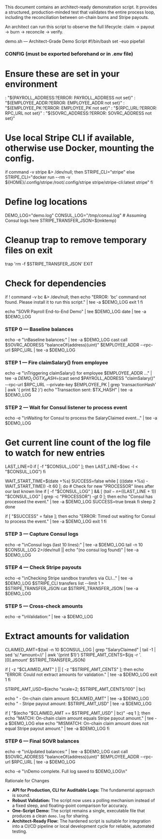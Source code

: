 This document contains an architect-ready demonstration script. It provides a structured, production-minded test that validates the entire process loop, including the reconciliation between on-chain burns and Stripe payouts.

An architect can run this script to observe the full lifecycle: claim -> payout -> burn -> reconcile -> verify.

demo.sh — Architect-Grade Demo Script
#!/bin/bash
set -euo pipefail

### CONFIG (must be exported beforehand or in .env file)
# Ensure these are set in your environment
: "${PAYROLL_ADDRESS:?ERROR: PAYROLL_ADDRESS not set}"
: "${EMPLOYEE_ADDR:?ERROR: EMPLOYEE_ADDR not set}"
: "${EMPLOYEE_PK:?ERROR: EMPLOYEE_PK not set}"
: "${RPC_URL:?ERROR: RPC_URL not set}"
: "${SOVRC_ADDRESS:?ERROR: SOVRC_ADDRESS not set}"

# Use local Stripe CLI if available, otherwise use Docker, mounting the config.
if command -v stripe &> /dev/null; then
    STRIPE_CLI="stripe"
else
    STRIPE_CLI="docker run --rm -v ${HOME}/.config/stripe:/root/.config/stripe stripe/stripe-cli:latest stripe"
fi

# Define log locations
DEMO_LOG="demo.log"
CONSUL_LOG="/tmp/consul.log" # Assuming Consul logs here
STRIPE_TRANSFER_JSON=$(mktemp)

# Cleanup trap to remove temporary files on exit
trap 'rm -f $STRIPE_TRANSFER_JSON' EXIT

# Check for dependencies
if ! command -v bc &> /dev/null; then
    echo "ERROR: 'bc' command not found. Please install it to run this script." | tee -a $DEMO_LOG
    exit 1
fi

echo "SOVR Payroll End-to-End Demo" | tee $DEMO_LOG
date | tee -a $DEMO_LOG

### STEP 0 — Baseline balances
echo -e "\nBaseline balances:" | tee -a $DEMO_LOG
cast call $SOVRC_ADDRESS "balanceOf(address)(uint)" $EMPLOYEE_ADDR --rpc-url $RPC_URL | tee -a $DEMO_LOG

### STEP 1 — Fire claimSalary() from employee
echo -e "\nTriggering claimSalary() for employee $EMPLOYEE_ADDR ..." | tee -a $DEMO_LOG
TX_HASH=$(cast send $PAYROLL_ADDRESS "claimSalary()" --rpc-url $RPC_URL --private-key $EMPLOYEE_PK | grep 'transactionHash' | awk '{ print $2 }')
echo "Transaction sent: $TX_HASH" | tee -a $DEMO_LOG

### STEP 2 — Wait for Consul listener to process event
echo -e "\nWaiting for Consul to process the SalaryClaimed event..." | tee -a $DEMO_LOG
# Get current line count of the log file to watch for new entries
LAST_LINE=0
if [ -f "$CONSUL_LOG" ]; then
    LAST_LINE=$(wc -l < "$CONSUL_LOG")
fi

WAIT_START_TIME=$(date +%s)
SUCCESS=false
while [ $(($(date +%s) - WAIT_START_TIME)) -lt 60 ]; do
    # Check for new "PROCESSOR" lines after our last known line
    if [ -f "$CONSUL_LOG" ] && [ $(tail -n +$((LAST_LINE + 1)) "$CONSUL_LOG" | grep -c "PROCESSOR") -gt 0 ]; then
        echo "Consul has processed the event." | tee -a $DEMO_LOG
        SUCCESS=true
        break
    fi
    sleep 2
done

if [ "$SUCCESS" = false ]; then
    echo "ERROR: Timed out waiting for Consul to process the event." | tee -a $DEMO_LOG
    exit 1
fi

### STEP 3 — Capture Consul logs
echo -e "\nConsul logs (last 10 lines):" | tee -a $DEMO_LOG
tail -n 10 $CONSUL_LOG 2>/dev/null || echo "(no consul log found)" | tee -a $DEMO_LOG

### STEP 4 — Check Stripe payouts
echo -e "\nChecking Stripe sandbox transfers via CLI..." | tee -a $DEMO_LOG
$STRIPE_CLI transfers list --limit 1 > $STRIPE_TRANSFER_JSON
cat $STRIPE_TRANSFER_JSON | tee -a $DEMO_LOG

### STEP 5 — Cross-check amounts
echo -e "\nValidation:" | tee -a $DEMO_LOG

# Extract amounts for validation
CLAIMED_AMT=$(tail -n 10 $CONSUL_LOG | grep "SalaryClaimed" | tail -1 | sed 's/.*amount=//' | awk '{print $1}')
STRIPE_AMT_CENTS=$(jq -r '.[0].amount' $STRIPE_TRANSFER_JSON)

if [ -z "$CLAIMED_AMT" ] || [ -z "$STRIPE_AMT_CENTS" ]; then
    echo "ERROR: Could not extract amounts for validation." | tee -a $DEMO_LOG
    exit 1
fi

STRIPE_AMT_USD=$(echo "scale=2; $STRIPE_AMT_CENTS/100" | bc)

echo "  - On-chain claim amount: $CLAIMED_AMT" | tee -a $DEMO_LOG
echo "  - Stripe payout amount: $STRIPE_AMT_USD" | tee -a $DEMO_LOG

if [ "$(echo "$CLAIMED_AMT == $STRIPE_AMT_USD" | bc)" -eq 1 ]; then
  echo "MATCH: On-chain claim amount equals Stripe payout amount." | tee -a $DEMO_LOG
else
  echo "MISMATCH: On-chain claim amount does not equal Stripe payout amount." | tee -a $DEMO_LOG
fi

### STEP 6 — Final SOVR balances
echo -e "\nUpdated balances:" | tee -a $DEMO_LOG
cast call $SOVRC_ADDRESS "balanceOf(address)(uint)" $EMPLOYEE_ADDR --rpc-url $RPC_URL | tee -a $DEMO_LOG

echo -e "\nDemo complete. Full log saved to $DEMO_LOG\n"

Rationale for Changes
- **API for Production, CLI for Auditable Logs:** The fundamental approach is sound.
- **Robust Validation:** The script now uses a polling mechanism instead of a fixed sleep, and floating-point comparison for accuracy.
- **One-Script Demo:** The script remains a single, executable file that produces a clean `demo.log` for sharing.
- **Architect-Ready Flow:** The hardened script is suitable for integration into a CI/CD pipeline or local development cycle for reliable, automated testing.